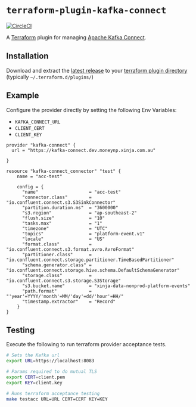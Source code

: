 # `terraform-plugin-kafka-connect`
[![CircleCI](https://circleci.com/gh/Mongey/terraform-provider-kafka-connect.svg?style=svg)](https://circleci.com/gh/Mongey/terraform-provider-kafka-connect)

A [Terraform][1] plugin for managing [Apache Kafka Connect][2].

## Installation

Download and extract the [latest
release](https://github.com/Mongey/terraform-provider-kafka-connect/releases/latest) to
your [terraform plugin directory][third-party-plugins] (typically `~/.terraform.d/plugins/`)

## Example

Configure the provider directly by setting the following Env Variables:
*  `KAFKA_CONNECT_URL` 
*  `CLIENT_CERT` 
*  `CLIENT_KEY`
```hcl
provider "kafka-connect" {
  url = "https://kafka-connect.dev.moneynp.xinja.com.au"

}

resource "kafka-connect_connector" "test" {
	name = "acc-test"
	
	config = {
	  "name"                   = "acc-test"
	  "connector.class"        = "io.confluent.connect.s3.S3SinkConnector"
	  "partition.duration.ms"  = "3600000"
	  "s3.region"              = "ap-southeast-2"
	  "flush.size"             = "10"
	  "tasks.max"              = "1"
	  "timezone"               = "UTC"
	  "topics"                 = "platform-event.v1"
	  "locale"                 = "US"
	  "format.class"           = "io.confluent.connect.s3.format.avro.AvroFormat"
	  "partitioner.class"      = "io.confluent.connect.storage.partitioner.TimeBasedPartitioner"
	  "schema.generator.class" = "io.confluent.connect.storage.hive.schema.DefaultSchemaGenerator"
	  "storage.class"          = "io.confluent.connect.s3.storage.S3Storage"
	  "s3.bucket.name"         = "xinja-data-nonprod-platform-events"
	  "path.format"            = "'year'=YYYY/'month'=MM/'day'=dd/'hour'=HH/"
	  "timestamp.extractor"    = "Record"
	}
}
```

## Testing

Execute the following to run terraform provider acceptance tests.
```sh
# Sets the Kafka url
export URL=https://localhost:8083

# Params required to do mutual TLS
export CERT=client.pem
export KEY=client.key

# Runs terraform acceptance testing
make testacc URL=URL CERT=CERT KEY=KEY
```
[1]: https://www.terraform.io
[2]: https://kafka.apache.org/documentation/#connect
[third-party-plugins]: https://www.terraform.io/docs/configuration/providers.html#third-party-plugins
